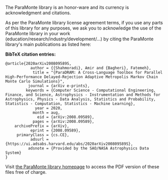 The ParaMonte library is an honor-ware and its currency is acknowledgment and citations.  
  
As per the ParaMonte library license agreement terms, if you use any parts of this library for any purposes, we ask you to acknowledge the use of the ParaMonte library in your work (education/research/industry/development/...) by citing the ParaMonte library's main publications as listed here:  
  
**BibTeX citation entries:**  
  
    @article{2020arXiv200809589S,
               author = {{Shahmoradi}, Amir and {Bagheri}, Fatemeh},
                title = "{ParaDRAM: A Cross-Language Toolbox for Parallel High-Performance Delayed-Rejection Adaptive Metropolis Markov Chain Monte Carlo Simulations}",
              journal = {arXiv e-prints},
             keywords = {Computer Science - Computational Engineering, Finance, and Science, Astrophysics - Instrumentation and Methods for Astrophysics, Physics - Data Analysis, Statistics and Probability, Statistics - Computation, Statistics - Machine Learning},
                 year = 2020,
                month = aug,
                  eid = {arXiv:2008.09589},
                pages = {arXiv:2008.09589},
        archivePrefix = {arXiv},
               eprint = {2008.09589},
         primaryClass = {cs.CE},
               adsurl = {https://ui.adsabs.harvard.edu/abs/2020arXiv200809589S},
              adsnote = {Provided by the SAO/NASA Astrophysics Data System}
    }
  
Visit [the ParaMonte library homepage](https://www.cdslab.org/paramonte/notes/overview/preface/#how-to-acknowledge-the-use-of-the-paramonte-library-in-your-work) to access the PDF version of these files free of charge.  
